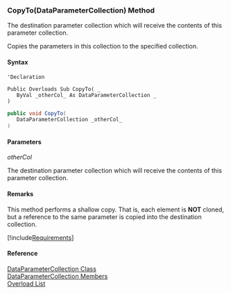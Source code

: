 ﻿### CopyTo(DataParameterCollection) Method

The destination parameter collection which will receive the contents of this parameter collection.

Copies the parameters in this collection to the specified collection.

#### Syntax

```vbnet
'Declaration

Public Overloads Sub CopyTo( _
   ByVal _otherCol_ As DataParameterCollection _
) 
```

```csharp
public void CopyTo( 
   DataParameterCollection _otherCol_
)
```

#### Parameters

_otherCol_

The destination parameter collection which will receive the contents of this parameter collection.

#### Remarks

This method performs a shallow copy. That is, each element is **NOT** cloned, but a reference to the same parameter is copied into the destination collection.

[!include[Requirements](../partials/requirements.md)]

#### Reference

[DataParameterCollection Class](FChoice.Common~FChoice.Common.Data.DataParameterCollection.md)  
[DataParameterCollection Members](FChoice.Common~FChoice.Common.Data.DataParameterCollection_members.md)  
[Overload List](FChoice.Common~FChoice.Common.Data.DataParameterCollection~CopyTo.md)